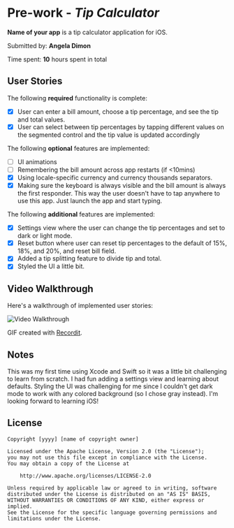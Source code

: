 # Pre-work - *Tip Calculator*

**Name of your app** is a tip calculator application for iOS.

Submitted by: **Angela Dimon**

Time spent: **10** hours spent in total

## User Stories

The following **required** functionality is complete:

* [x] User can enter a bill amount, choose a tip percentage, and see the tip and total values.
* [x] User can select between tip percentages by tapping different values on the segmented control and the tip value is updated accordingly

The following **optional** features are implemented:

* [ ] UI animations
* [ ] Remembering the bill amount across app restarts (if <10mins)
* [x] Using locale-specific currency and currency thousands separators.
* [x] Making sure the keyboard is always visible and the bill amount is always the first responder. This way the user doesn't have to tap anywhere to use this app. Just launch the app and start typing.

The following **additional** features are implemented:

- [x] Settings view where the user can change the tip percentages and set to dark or light mode.
- [x] Reset button where user can reset tip percentages to the default of 15%, 18%, and 20%, and reset bill field.
- [x] Added a tip splitting feature to divide tip and total.
- [x] Styled the UI a little bit.

## Video Walkthrough

Here's a walkthrough of implemented user stories:

<img src='http://g.recordit.co/VShcQIoMxt.gif' title='Video Walkthrough' width='' alt='Video Walkthrough' />

GIF created with [Recordit](https://recordit.co).

## Notes

This was my first time using Xcode and Swift so it was a little bit challenging to learn from scratch. I had fun adding a settings view and learning about defaults.
Styling the UI was challenging for me since I couldn't get dark mode to work with any colored background (so I chose gray instead). I'm looking forward to learning
iOS!

## License

    Copyright [yyyy] [name of copyright owner]

    Licensed under the Apache License, Version 2.0 (the "License");
    you may not use this file except in compliance with the License.
    You may obtain a copy of the License at

        http://www.apache.org/licenses/LICENSE-2.0

    Unless required by applicable law or agreed to in writing, software
    distributed under the License is distributed on an "AS IS" BASIS,
    WITHOUT WARRANTIES OR CONDITIONS OF ANY KIND, either express or implied.
    See the License for the specific language governing permissions and
    limitations under the License.
